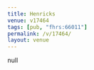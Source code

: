 ```yaml
---
title: Henricks
venue: v17464
tags: [pub, "fhrs:66011"]
permalink: /v/17464/
layout: venue
---
```

null